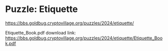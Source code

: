 # Puzzle: Etiquette

https://bbs.goldbug.cryptovillage.org/puzzles/2024/etiquette/

Etiquette_Book.pdf download link: https://bbs.goldbug.cryptovillage.org/puzzles/2024/etiquette/Etiquette_Book.pdf
